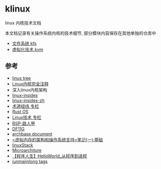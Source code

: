 # klinux

linux 内核技术文档

本文档记录有关操作系统内核的技术细节, 部分模块内容保存在其他单独的仓库中

- [文件系统 kfs](https://github.com/luzhixing12345/kfs)
- [虚拟化技术 kvm](https://github.com/luzhixing12345/kvm)

## 参考

- [linux tree](https://git.kernel.org/pub/scm/linux/kernel/git/torvalds/linux.git/tree/)
- [Linux内核完全注释](http://oldlinux.org/download/CLK-5.0-WithCover.pdf)
- 深入linux内核架构
- [linux-insides](https://github.com/0xAX/linux-insides)
- [linux-insides-zh](https://github.com/MintCN/linux-insides-zh)
- [术道经纬 专栏](https://www.zhihu.com/column/c_1108400140804726784)
- [Rust OS](https://os.phil-opp.com/zh-CN/)
- [Linux技术 专栏](https://www.zhihu.com/column/c_1445694677312245760)
- [BSP-路人甲](https://www.cnblogs.com/jianhua1992)
- [DF11G](https://www.cnblogs.com/DF11G)
- [archbase document](https://foxsen.github.io/archbase/)
- [<虚拟内存的架构和操作系统支持>笔记(一):基础](https://zhuanlan.zhihu.com/p/587353806)
- [linuxStack](https://github.com/g0dA/linuxStack)
- [Microarchiture](https://blog.csdn.net/hit_shaoqi/category_9791833.html)
- [【程序人生】HelloWorld_从程序到进程](https://blog.csdn.net/huiyeruzhou/article/details/130818548)
- [junmajinlong tags](https://www.junmajinlong.com/tags/)